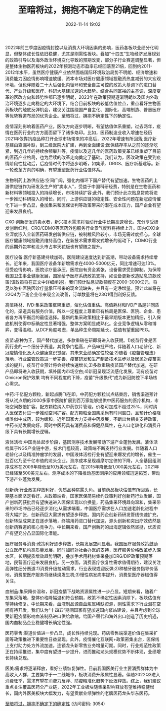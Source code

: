 ﻿---
title: 至暗将过，拥抱不确定下的确定性
date: 2022-11-14 19:02
tags:
- 医疗健康产业
updated: 1970-01-01 08:00:00
---

2022年前三季度因疫情封控以及消费大环境因素的影响，医药各板块业绩分化明显，但整体成长性依旧稳健，尤其是刚需性板块。叠加“十四五”生物经济发展规划的政策引导以及海外政治环境变化导致的预期改变，部分子行业赛道调整显著，但是整体生物医药板块的2022年预测动态市盈率已经回落至21倍，回到约2011-2012年水平，虽然医疗健康产业依然面临国际环境政治局势不明朗、经济增速和消费能力因疫情影响增速放缓、资本市场对医疗健康领域投融资热度减弱的大宏观环境，但也伴随着二十大后强化内循环和安全自主可控的政策大基调下的进口替代、产业升级和医疗、科研大基建加速的大趋势。结合共同富裕的主基调，深度变革的医改方向和趋势性都已逐步明朗，2023年在政策预期逐渐明朗以及国内外政治环境逐步走向稳定的大环境下，结合目前板块的较低估值位点，重点看好生物医药板块的触底反弹机会，建议关注围绕国产自主化、国际化、高端制造、普惠医疗等优势赛道布局的优秀企业。至暗将过，拥抱不确定性下的确定性。

疫情深刻影响着医药产业，医改方向逐步明晰，有望估值体系重塑。过去两年，疫情在医药行业的方方面面留下了诸多烙印。比如，医药制造业收入增速在经历2021年依靠抗疫品种打开全球市场带来的冲高后，2022年增速有所回落;医疗新基建由查漏补缺，到三级医院大扩建，再到全面建设;医保结存率从之前的逐渐吃紧，到近几年的持续余额攀升等，疫情以及这几年的医药政策变革已经重塑了目前的医药产业格局，也为后续的改革走向奠定了基础。我们认为，医改政策在受到疫情阶段性扰动后，后疫情时代中将逐步明晰，如集采、DRGS、医疗新基建等。新一轮改革方向的明确，有望重塑医药行业估值体系。
<!-- more -->
生物制药上游供应链:空间广阔，强化内循环下国产替代有望加速。生物医药的上游供应链作为研发及生产的"卖水人"，受益于中国科研经费，特别是在生物医药和新材料等领域投入的持续增长，市场持续扩容;此外，我们预计此次贴息贷款将进一步推动科研投入的增长。同时，上游供应链的稳定性、安全性问题在新冠疫情催化下进一步凸显，叠加集采和医保谈判等政策带来的潜在成本压力，国产企业有望迎来发展良机。

CXO:创新研发的卖水者，新兴技术需求将驱动行业中长期高速增长。充分享受研发创新红利，CRO/CDMO等医药外包服务行业景气度料将持续上升。国内CXO企业深度嵌入全新医药研发创新供应链，被制裁风险较小，市场无需过度担心。全球医疗健康领域投融资维持高位，在新技术需求爆发式增长的驱动下，CDMO行业的远期外包率和龙头市占率天花板也有望随之提升。

医疗设备:医疗新基建持续加码，医院建设速度达到新高潮，带动设备需求持续增长。近年来，我国医疗设备年新增需求在4000-5000亿元，同比增速可达13%。但受疫情影响，医院诊疗量承压，医院自有资金紧张，设备需求受到抑制。为保障我国卫生事业健康发展，国家给予医疗系统政策支持，如设备更新改造贴息贷款政策(该政策将在正文中详细阐述)。我们预计贴息贷款额度在2000-3000亿元，将足以弥补医院因诊疗量承压带来的现金流缺失，并且有一定净增量。预计此举将在22Q4为下游企业带来现金流改善，订单数量将在23Q1得到利好反馈。

高值耗材、IVD:集采政策框架重塑，催化估值重估。高值耗材和IVD产品是非同质化的，渠道具有服务价值，所以一定程度上尊重已有格局是医保、医院、企业、患者各方再平衡后的最佳选择。最新的集采政策相比于最早期版本更加精细，引入保底机制使得中标确定性显著增强，整体方案明显成熟化。企业竞争逻辑从零和博弈，变得温和。从DCF角度考虑，单品种生命周期延长，估值有望重回PEG。

疫苗:品种为王，国产替代加速，多款重磅在研即将进入收获期。1)疫苗行业是医药行业的一个细分子赛道，其竞争门槛高，产品审批严格，伴随着人口老龄化、新冠疫情催化及大众健康意识觉醒，其未来业绩确定性较强;2)随着《疫苗管理法》落地，行业监管政策进一步完善、疫苗研发和生产制备技术进步以及居民对疫苗需求的提升，疫苗行业预计将会持续快速增长;3)多款重磅疫苗国产替代加速，在研产品即将进入收获期，填补国内市场空白;4)新冠呈现泛流感化发展，现有疫苗对Omicron保护效果
均有不同程度的下降，疫苗“升级换代”成为新冠防控下半场核心需求。

中药:千亿配方颗粒，新起点腾飞在即。中药配方颗粒试点结束后，销售渠道预计将从试点期的2000多家中医院扩展到百万家能够提供中医药服务的医疗机构，市场空间数倍扩容。配方颗粒纳入中药饮片管理，价格可加成不超过25%，同时纳入医保支付进一步推动空间扩容。配方颗粒全国集采尚有时间窗口，且预计价格降幅类似中成药，较为缓和。近年国家大力支持中药发展，不断出台相关支持政策，中药长期发展向好。同时中医药具有消费品和保健品属性，在人口老龄化和消费升级下具有长期增长逻辑。

液体活检:中国尚处起步阶段，基因测序技术发展带动下游产业蓬勃发展。液体活检属于NGS产业链中游，技术门槛较高，政策端不断支持行业发展。伴随着人口老龄化以及精准肿瘤学的发展，中国液体活检行业有望迎来爆发式的增长，催生一批百亿乃至千亿市值的龙头企业。测序成本呈现超摩尔定律的下降，人全基因组测序成本在2009年降低至10万美元左右，在2015年降低至1,000美元左右，2021年已经降至500美元左右。测序成本的下降推动基因测序的应用领域迅速拓宽，带动下游产业蓬勃发展。

创新药:行业政策释放利好，优质品种崭露头角。目前药品板块估值有所回落，长期基本面坚定看好。从政策端看，国家医保简易续约政策利好创新药行业发展，国产创新药获批后有望快速进入医保实现以价换量，药品集采环境趋向温和，集采带来的市场冲击已经逐步消化;从需求端看，中国医疗需求在人口加速老龄化进程中将大幅扩张，创新药巨大需求有望逐步释放。国内药企创新药研发管线快速扩充，创新转型成果正在逐步落地，终端用药进口替代加速，源头创新和突出疗效依然是创新药赛道的核心竞争力。中长期来看，国产创新药的出海逻辑依然坚挺，优质资产有望充分凸显国际化潜能。

医疗服务与消费:政策利好逐步释放，长期发展空间显著。我国医疗服务政策鼓励公立医疗机构高质量发展，同时加码对社会办医的支持，医疗服务价格改革步入深水区，长期提质增效趋势明确，叠加手术用耗材集采叠加DRG/DIP政策预期落地，民营医疗迎来发展良机。另一方面，消费医疗恢复性需求值得期待，建议关注高弹性细分赛道:1)消费升级拉动需求，行业表现或迎反弹;2)种植牙服务指导价落地，消费型医疗服务将继续焕发生机;3)慢性病发病率提升，消费型医疗器械值得关注。

血制品:集采降价温和，新冠疫情下战略资源属性进一步凸显。短期来看，随着广东集采落地，整体价格降幅温和符合预期，政策不确定性因素消除下，板块估值有望持续修复。中长期来看，血液制品源自血浆属稀缺资源，刚性需求下行业潜在空间有待开发，我们认为“十四五”期间国家有望加速国内浆站建设，并且考虑到全球受新冠疫情影响血液制品进口供给收缩，给国产替代和海外出口创造了历史机遇，国内血制品企业稳健增长确定性强。

医药零售:渠道价值进一步凸显，成长性持续兑现。药店零售端渠道价值在集采扩面等政策推进下重要性日益显现。此外，疫情催化互联网+政策密集出台，医保线上支付助力处方外流加速，连锁龙头新零售业务增量可期。同时，行业规范性政策正在持续推进，集中度有望进一步提升，进而推动龙头规模优势不断体现，业绩增长持续兑现。

医美:需求将逐渐释放，看好业绩恢复弹性。目前我国医美行业主要消费群体为中高收入人群，主要集中于一二线城市，板块消费升级属性显著。伴随2022Q3进入消费旺季，需求有望在消费力反弹、防疫精准化趋势下延迟释放。综上，我们建议重点关注覆盖医药全产业链，2022年工业板块随集采影响释放有望维持稳健增长，国内外医美板块大幅发力，有望贡献业绩弹性的老牌医药龙头华东医药。

[至暗将过，拥抱不确定下的确定性](https://url12.ctfile.com/f/3948612-723572666-ddf5ee?p=3054)
(访问密码: 3054)
